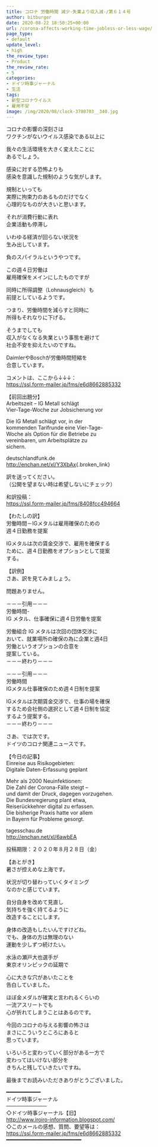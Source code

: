 ```yaml
---
title: コロナ 労働時間 減少-失業より収入減-/第６１４号
author: bitburger
date: 2020-08-22 18:50:25+00:00
url: /corona-affects-working-time-jobless-or-less-wage/
page_type:
- default
update_level:
- high
the_review_type:
- Product
the_review_rate:
- 5
categories:
- ドイツ時事ジャーナル
- 生活
tags:
- 新型コロナウイルス
- 雇用不安
image: /img/2020/08/clock-3780703__340.jpg
---
```

コロナの影響の深刻さは  
ワクチンがないウイルス感染である以上に

我々の生活環境を大きく変えたことに  
あるでしょう。

感染に対する恐怖よりも  
感染を意識した規制のような気がします。

規制といっても  
実際に拘束力のあるものだけでなく  
心理的なものが大きいと思います。

それが消費行動に表れ  
企業活動も停滞し

いわゆる経済が回らない状況を  
生み出しています。

負のスパイラルというやつです。

この週４日労働は  
雇用確保をメインにしたものですが

同時に所得調整（Lohnausgleich）も  
前提としているようです。

つまり、労働時間を減らすと同時に  
所得もそれなりに下げる。

そうまでしても  
収入がなくなる失業という事態を避けて  
社会不安を抑えたいのですね。

DaimlerやBoschが労働時間短縮を  
合意しています。

  
コメントは、ここから↓↓↓：  
<https://ssl.form-mailer.jp/fms/e6d8662885332>

【前回出題分】  
Arbeitszeit &#8211; IG Metall schlägt  
Vier-Tage-Woche zur Jobsicherung vor

Die IG Metall schlägt vor, in der  
kommenden Tarifrunde eine Vier-Tage-  
Woche als Option für die Betriebe zu  
vereinbaren, um Arbeitsplätze zu  
sichern.

deutschlandfunk.de  
<http://enchan.net/xl/Y3XbAx>{.broken_link}

訳を送ってください。  
（公開を望まない時は希望しないにチェック）

和訳投稿：  
 <https://ssl.form-mailer.jp/fms/8408fcc494664>

  
【わたしの訳】  
労働時間－IGメタルは雇用確保のための  
週４日勤務を提案

IGメタルは次の賃金交渉で、雇用を確保する  
ために、週４日勤務をオプションとして提案  
する。

【訳例】  
さあ、訳を見てみましょう。

問題ありません。

－－－引用－－－  
労働時間-  
IG メタル、仕事確保に週４日労働を提案

労働組合 IG メタルは次回の団体交渉に  
おいて、就業場所の確保の為に企業と週4日  
労働というオプションの合意を  
提案している。  
－－－終わり－－－

  
－－－引用－－－  
労働時間  
IGメタル仕事確保のため週４日制を提案

IGメタルは次期賃金交渉で、仕事の場を確保  
するため会社側の選択として週４日制を協定  
するよう提案する。  
－－－終わり－－－

  
さあ、では次です。  
ドイツのコロナ関連ニュースです。

【今日の記事】  
Einreise aus Risikogebieten:  
Digitale Daten-Erfassung geplant

Mehr als 2000 Neuinfektionen:  
Die Zahl der Corona-Fälle steigt &#8211;  
und damit der Druck, dagegen vorzugehen.  
Die Bundesregierung plant etwa,  
Reiserückkehrer digital zu erfassen.  
Die bisherige Praxis hatte vor allem  
in Bayern für Probleme gesorgt.

tagesschau.de  
<http://enchan.net/xl/6awbEA>

投稿期限：２０２０年８月２８日（金）

  
【あとがき】  
暑さが控えめな上海です。

状況が切り替わっていくタイミング  
なのかと感じています。

自分自身を改めて見直し  
気持ちを強く持てるように  
改造することにします。

身体の改造もしたいんですけどね。  
でも、身体の方は無理のない  
運動を少しずつ続けたい。

水泳の瀬戸大也選手が  
東京オリンピックの延期で

心に大きな穴があいたことを  
告白していました。

ほぼ金メダルが確実と言われるくらいの  
一流アスリートでも  
心が折れてしまうことはあるのです。

今回のコロナの与える影響の怖さは  
まさにこういうところにあると  
思っています。

いろいろと変わっていく部分がある一方で  
変わってはいけない部分を  
きちんと残していきたいですね。

  
最後までお読みいただきありがとうございました。

━━━━━━━━━━━  
ドイツ時事ジャーナル  
───────────  
◇ドイツ時事ジャーナル【旧】  
<http://www.iroiro-information.blogspot.com/>  
◇このメールの感想、質問、要望等は：  
<https://ssl.form-mailer.jp/fms/e6d8662885332>  
━━━━━━━━━━━━━━━━━━━━━━━━